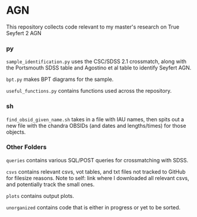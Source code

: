 # AGN
This repository collects code relevant to my master's research on True Seyfert 2 AGN

### py

`sample_identification.py` uses the CSC/SDSS 2.1 crossmatch, along with the Portsmouth SDSS table and Agostino et al table to identify Seyfert AGN.

`bpt.py` makes BPT diagrams for the sample.

`useful_functions.py` contains functions used across the repository.

### sh

`find_obsid_given_name.sh` takes in a file with IAU names, then spits out a new file with the chandra OBSIDs (and dates and lengths/times) for those objects.

### Other Folders

`queries` contains various SQL/POST queries for crossmatching with SDSS.

`csvs` contains relevant csvs, vot tables, and txt files not tracked to GitHub for filesize reasons. Note to self: link where I downloaded all relevant csvs, and potentially track the small ones.

`plots` contains output plots.

`unorganized` contains code that is either in progress or yet to be sorted.